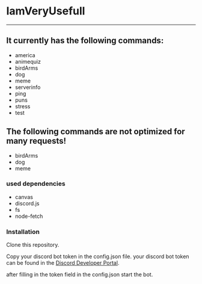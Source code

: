 # IamVeryUsefull
---
## It currently has the following commands:
* america
* animequiz 
* birdArms
* dog
* meme
* serverinfo
* ping
* puns
* stress
* test

## The following commands are not optimized for many requests!
* birdArms
* dog
* meme

### used dependencies
* canvas
* discord.js
* fs
* node-fetch

### Installation
Clone this repository.

Copy your discord bot token in the config.json file.
your discord bot token can be found in the [Discord Developer Portal](discord.com/developers/).

after filling in the token field in the config.json start the bot.
